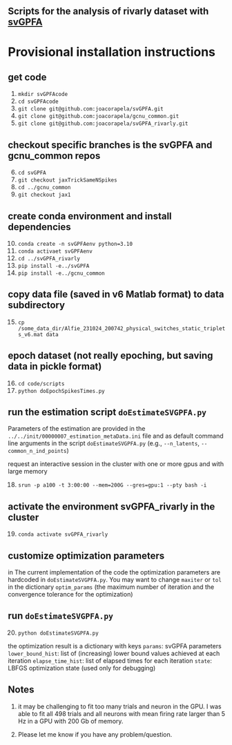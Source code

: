Scripts for the analysis of rivarly dataset with [svGPFA](https://github.com/joacorapela/svGPFA)
------------------------------------------------------------------------------------------------

# Provisional installation instructions

## get code
01. `mkdir svGPFAcode`
02. `cd svGPFAcode`
03. `git clone git@github.com:joacorapela/svGPFA.git`
04. `git clone git@github.com:joacorapela/gcnu_common.git`
05. `git clone git@github.com:joacorapela/svGPFA_rivarly.git`

## checkout specific branches is the svGPFA and gcnu_common repos
06. `cd svGPFA`
07. `git checkout jaxTrickSameNSpikes`
08. `cd ../gcnu_common`
09. `git checkout jax1`

## create conda environment and install dependencies
10. `conda create -n svGPFAenv python=3.10`
11. `conda activaet svGPFAenv`
12. `cd ../svGPFA_rivarly`
13. `pip install -e../svGPFA`
14. `pip install -e../gcnu_common`

## copy data file (saved in v6 Matlab format) to data subdirectory
15. `cp /some_data_dir/Alfie_231024_200742_physical_switches_static_triplets_v6.mat data`

## epoch dataset (not really epoching, but saving data in pickle format)
16. `cd code/scripts`
17. `python doEpochSpikesTimes.py`

## run the estimation script `doEstimateSVGPFA.py`

Parameters of the estimation are provided in the `../../init/00000007_estimation_metaData.ini` file
and as default command line arguments in the script `doEstimateSVGPFA.py`
(e.g., `--n_latents`, `--common_n_ind_points`)

request an interactive session in the cluster with one or more gpus and with large memory

18. `srun -p a100 -t 3:00:00 --mem=200G --gres=gpu:1 --pty bash -i`

## activate the environment svGPFA_rivarly in the cluster
19. `conda activate svGPFA_rivarly`

## customize optimization parameters

in The current implementation of the code the optimization parameters are hardcoded in
`doEstimateSVGPFA.py`. You may want to change `maxiter` or `tol` in the dictionary `optim_params`
(the maximum number of iteration and the convergence tolerance for the optimization)

## run `doEstimateSVGPFA.py`
20. `python doEstimateSVGPFA.py`

the optimization result is a dictionary with keys
`params`: svGPFA parameters
`lower_bound_hist`: list of (increasing) lower bound values achieved at each iteration
`elapse_time_hist`: list of elapsed times for each iteration
`state`: LBFGS optimization state (used only for debugging)

## Notes

1. it may be challenging to fit too many trials and neuron in the GPU. I was able to fit all 498 trials and all neurons with mean firing rate larger than 5 Hz in a GPU with 200 Gb of memory.

2. Please let me know if you have any problem/question.
